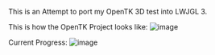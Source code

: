 This is an Attempt to port my OpenTK 3D test into LWJGL 3.

This is how the OpenTK Project looks like:
![image](https://github.com/user-attachments/assets/451d65f2-f528-4689-a23e-8561fe495819)

Current Progress:
![image](https://github.com/user-attachments/assets/557c6190-9e85-403e-a54b-78eb376d765f)

